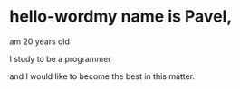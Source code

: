 # hello-wordmy name is Pavel,
am 20 years old


I study to be a programmer

and I would like to become the best in this matter.
